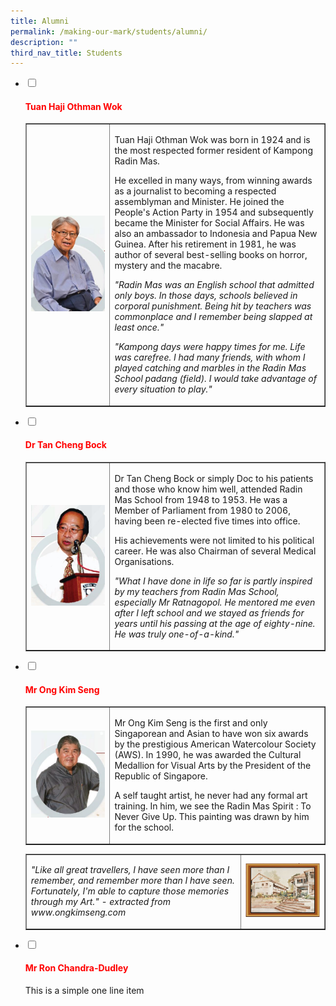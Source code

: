 ```yaml
---
title: Alumni
permalink: /making-our-mark/students/alumni/
description: ""
third_nav_title: Students
---
```

<ul class="jekyllcodex_accordion">
<li><input id="accordion1" type="checkbox" /> <label for="accordion1"><h4><strong><span style="color: #ff0000;">Tuan Haji Othman Wok</span></strong></h4></label>
<div>
<table style="border-collapse: collapse; width: 100%;" border="1">
<tbody>
<tr>
<td style="width: 28%;"><img src="/images/sal1.jpg"></td>
<td style="width: 72%;"><p>Tuan Haji Othman Wok was born in 1924 and is the most respected former resident of Kampong Radin Mas.</p>
<p>He excelled in many ways, from winning awards as a journalist to becoming a respected assemblyman and Minister. He joined the People's Action Party in 1954 and subsequently became the Minister for Social Affairs. He was also an ambassador to Indonesia and Papua New Guinea. After his retirement in 1981, he was author of several best-selling books on horror, mystery and the macabre.</p>
<p><em>"Radin Mas was an English school that admitted only boys. In those days, schools believed in corporal punishment. Being hit by teachers was commonplace and I remember being slapped at least once."</em></p>
<p><em>"Kampong days were happy times for me. Life was carefree. I had many friends, with whom I played catching and marbles in the Radin Mas School padang (field). I would take advantage of every situation to play."</em></p></td>
</tr>
</tbody>
</table>
</div>
</li>
<li><input id="accordion2" type="checkbox" /> <label for="accordion2"><h4><strong><span style="color: #ff0000;">Dr Tan Cheng Bock</span></strong></h4></label>
<div>
<table style="border-collapse: collapse; width: 100%;" border="1">
<tbody>
<tr>
<td style="width: 28%;"><img src="/images/sal2.jpg"></td>
<td style="width: 72%;"><p>Dr Tan Cheng Bock or simply Doc to his patients and those who know him well, attended Radin Mas School from 1948 to 1953. He was a Member of Parliament from 1980 to 2006, having been re-elected five times into office.</p>
<p>His achievements were not limited to his political career. He was also Chairman of several Medical Organisations.</p>
<p><em>"What I have done in life so far is partly inspired by my teachers from Radin Mas School, especially Mr Ratnagopol. He mentored me even after I left school and we stayed as friends for years until his passing at the age of eighty-nine. He was truly one-of-a-kind."</em></p></td>
</tr>
</tbody>
</table>
</div>
</li>
<li><input id="accordion3" type="checkbox" /> <label for="accordion3"><h4><strong><span style="color: #ff0000;">Mr Ong Kim Seng</span></strong></h4></label>
<div>
<table style="border-collapse: collapse; width: 100%;" border="1">
<tbody>
<tr>
<td style="width: 28%;"><img src="/images/sal3.jpg"></td>
<td style="width: 72%;"><p>Mr Ong Kim Seng is the first and only Singaporean and Asian to have won six awards by the prestigious American Watercolour Society (AWS). In 1990, he was awarded the Cultural Medallion for Visual Arts by the President of the Republic of Singapore.</p>
<p>A self taught artist, he never had any formal art training. In him, we see the Radin Mas Spirit : To Never Give Up. This painting was drawn by him for the school.</p></td>
</tr>
</tbody>
</table>
<table style="border-collapse: collapse; width: 100%;" border="1">
<tbody>
<tr>
<td style="width: 72%;"><p><em>"Like all great travellers, I have seen more than I remember, and remember more than I have seen. Fortunately, I'm able to capture those memories through my Art." - extracted from www.ongkimseng.com</em></p></td>
<td style="width: 28%;"><img src="/images/sal4.jpg"></td>
</tr>
</tbody>
</table>
</div>
</li>
<li><input id="accordion4" type="checkbox" /> <label for="accordion4"><h4><strong><span style="color: #ff0000;">Mr Ron Chandra-Dudley</span></strong></h4></label>
<div>
<p>This is a simple one line item</p>
</div>
</li>